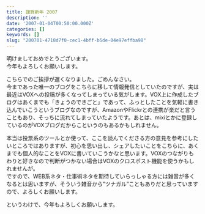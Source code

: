 ```yaml
---
title: 謹賀新年 2007
description: ''
date: '2007-01-04T00:50:00.000Z'
categories: []
keywords: []
slug: "200701-4718d7f0-cec1-4bff-b5de-04e97effba98"
---
```

明けましておめでとうございます。  
今年もよろしくお願いします。

こちらでのご挨拶が遅くなりました。ごめんなさい。  
今まであった唯一のブログをこちらに移して情報発信としていたのですが、実は最近はVOXへの投稿が多くなってしまっている気がします。VOX上に作成したブログはあくまでも「きょうのできごと」であって、ふっとしたことを気軽に書き込んでいこうというブログなのですが、AmazonやFlickrとの連携が楽だと言うこともあり、そっちに流れてしまっていたようです。あとは、mixiとかに登録しているのがVOXブログだからこというのもあるかもしれません。

本当は投票系のツールとか使って、ここを読んでくださる方の意見を参考にしたいところではありますが、初心を思い出し、シェアしたいことをこちらに、あくまでも個人的なことをVOXに書いていこうかなと思います。VOXのつながりもわりと好きなので判断がつかない場合はVOXのクロスポスト機能を使うかもしれませんが。  
ですので、WEB系ネタ・仕事術ネタを期待していらっしゃる方には雑音が多くなるとは思いますが、そういう雑音から”ツナガル”こともありだと思っていますので、よろしくお願いします。

というわけで、今年もよろしくお願いします。